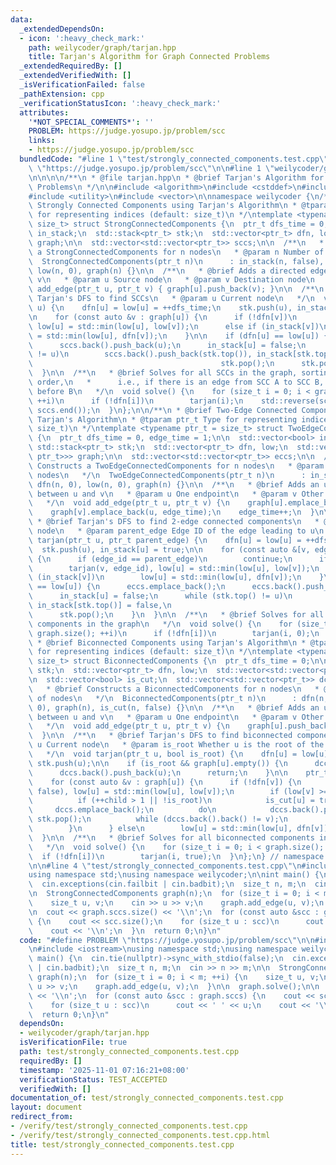 ```yaml
---
data:
  _extendedDependsOn:
  - icon: ':heavy_check_mark:'
    path: weilycoder/graph/tarjan.hpp
    title: Tarjan's Algorithm for Graph Connected Problems
  _extendedRequiredBy: []
  _extendedVerifiedWith: []
  _isVerificationFailed: false
  _pathExtension: cpp
  _verificationStatusIcon: ':heavy_check_mark:'
  attributes:
    '*NOT_SPECIAL_COMMENTS*': ''
    PROBLEM: https://judge.yosupo.jp/problem/scc
    links:
    - https://judge.yosupo.jp/problem/scc
  bundledCode: "#line 1 \"test/strongly_connected_components.test.cpp\"\n#define PROBLEM\
    \ \"https://judge.yosupo.jp/problem/scc\"\n\n#line 1 \"weilycoder/graph/tarjan.hpp\"\
    \n\n\n\n/**\n * @file tarjan.hpp\n * @brief Tarjan's Algorithm for Graph Connected\
    \ Problems\n */\n\n#include <algorithm>\n#include <cstddef>\n#include <stack>\n\
    #include <utility>\n#include <vector>\n\nnamespace weilycoder {\n/**\n * @brief\
    \ Strongly Connected Components using Tarjan's Algorithm\n * @tparam ptr_t Type\
    \ for representing indices (default: size_t)\n */\ntemplate <typename ptr_t =\
    \ size_t> struct StrongConnectedComponents {\n  ptr_t dfs_time = 0;\n\n  std::vector<bool>\
    \ in_stack;\n  std::stack<ptr_t> stk;\n  std::vector<ptr_t> dfn, low;\n  std::vector<std::vector<ptr_t>>\
    \ graph;\n\n  std::vector<std::vector<ptr_t>> sccs;\n\n  /**\n   * @brief Constructs\
    \ a StrongConnectedComponents for n nodes\n   * @param n Number of nodes\n   */\n\
    \  StrongConnectedComponents(ptr_t n)\n      : in_stack(n, false), dfn(n, 0),\
    \ low(n, 0), graph(n) {}\n\n  /**\n   * @brief Adds a directed edge from u to\
    \ v\n   * @param u Source node\n   * @param v Destination node\n   */\n  void\
    \ add_edge(ptr_t u, ptr_t v) { graph[u].push_back(v); }\n\n  /**\n   * @brief\
    \ Tarjan's DFS to find SCCs\n   * @param u Current node\n   */\n  void tarjan(ptr_t\
    \ u) {\n    dfn[u] = low[u] = ++dfs_time;\n    stk.push(u), in_stack[u] = true;\n\
    \n    for (const auto &v : graph[u]) {\n      if (!dfn[v])\n        tarjan(v),\
    \ low[u] = std::min(low[u], low[v]);\n      else if (in_stack[v])\n        low[u]\
    \ = std::min(low[u], dfn[v]);\n    }\n\n    if (dfn[u] == low[u]) {\n      sccs.emplace_back();\n\
    \      sccs.back().push_back(u);\n      in_stack[u] = false;\n      while (stk.top()\
    \ != u)\n        sccs.back().push_back(stk.top()), in_stack[stk.top()] = false,\n\
    \                                          stk.pop();\n      stk.pop();\n    }\n\
    \  }\n\n  /**\n   * @brief Solves for all SCCs in the graph, sorting them in DFS\
    \ order,\n   *      i.e., if there is an edge from SCC A to SCC B, then A appears\
    \ before B\n   */\n  void solve() {\n    for (size_t i = 0; i < graph.size();\
    \ ++i)\n      if (!dfn[i])\n        tarjan(i);\n    std::reverse(sccs.begin(),\
    \ sccs.end());\n  }\n};\n\n/**\n * @brief Two-Edge Connected Components using\
    \ Tarjan's Algorithm\n * @tparam ptr_t Type for representing indices (default:\
    \ size_t)\n */\ntemplate <typename ptr_t = size_t> struct TwoEdgeConnectedComponents\
    \ {\n  ptr_t dfs_time = 0, edge_time = 1;\n\n  std::vector<bool> in_stack;\n \
    \ std::stack<ptr_t> stk;\n  std::vector<ptr_t> dfn, low;\n  std::vector<std::vector<std::pair<ptr_t,\
    \ ptr_t>>> graph;\n\n  std::vector<std::vector<ptr_t>> eccs;\n\n  /**\n   * @brief\
    \ Constructs a TwoEdgeConnectedComponents for n nodes\n   * @param n Number of\
    \ nodes\n   */\n  TwoEdgeConnectedComponents(ptr_t n)\n      : in_stack(n, false),\
    \ dfn(n, 0), low(n, 0), graph(n) {}\n\n  /**\n   * @brief Adds an undirected edge\
    \ between u and v\n   * @param u One endpoint\n   * @param v Other endpoint\n\
    \   */\n  void add_edge(ptr_t u, ptr_t v) {\n    graph[u].emplace_back(v, edge_time);\n\
    \    graph[v].emplace_back(u, edge_time);\n    edge_time++;\n  }\n\n  /**\n  \
    \ * @brief Tarjan's DFS to find 2-edge connected components\n   * @param u Current\
    \ node\n   * @param parent_edge Edge ID of the edge leading to u\n   */\n  void\
    \ tarjan(ptr_t u, ptr_t parent_edge) {\n    dfn[u] = low[u] = ++dfs_time;\n  \
    \  stk.push(u), in_stack[u] = true;\n\n    for (const auto &[v, edge_id] : graph[u])\
    \ {\n      if (edge_id == parent_edge)\n        continue;\n      if (!dfn[v])\n\
    \        tarjan(v, edge_id), low[u] = std::min(low[u], low[v]);\n      else if\
    \ (in_stack[v])\n        low[u] = std::min(low[u], dfn[v]);\n    }\n\n    if (dfn[u]\
    \ == low[u]) {\n      eccs.emplace_back();\n      eccs.back().push_back(u);\n\
    \      in_stack[u] = false;\n      while (stk.top() != u)\n        eccs.back().push_back(stk.top()),\
    \ in_stack[stk.top()] = false,\n                                          stk.pop();\n\
    \      stk.pop();\n    }\n  }\n\n  /**\n   * @brief Solves for all 2-edge connected\
    \ components in the graph\n   */\n  void solve() {\n    for (size_t i = 0; i <\
    \ graph.size(); ++i)\n      if (!dfn[i])\n        tarjan(i, 0);\n  }\n};\n\n/**\n\
    \ * @brief Biconnected Components using Tarjan's Algorithm\n * @tparam ptr_t Type\
    \ for representing indices (default: size_t)\n */\ntemplate <typename ptr_t =\
    \ size_t> struct BiconnectedComponents {\n  ptr_t dfs_time = 0;\n\n  std::stack<ptr_t>\
    \ stk;\n  std::vector<ptr_t> dfn, low;\n  std::vector<std::vector<ptr_t>> graph;\n\
    \n  std::vector<bool> is_cut;\n  std::vector<std::vector<ptr_t>> dccs;\n\n  /**\n\
    \   * @brief Constructs a BiconnectedComponents for n nodes\n   * @param n Number\
    \ of nodes\n   */\n  BiconnectedComponents(ptr_t n)\n      : dfn(n, 0), low(n,\
    \ 0), graph(n), is_cut(n, false) {}\n\n  /**\n   * @brief Adds an undirected edge\
    \ between u and v\n   * @param u One endpoint\n   * @param v Other endpoint\n\
    \   */\n  void add_edge(ptr_t u, ptr_t v) {\n    graph[u].push_back(v);\n    graph[v].push_back(u);\n\
    \  }\n\n  /**\n   * @brief Tarjan's DFS to find biconnected components\n   * @param\
    \ u Current node\n   * @param is_root Whether u is the root of the DFS tree\n\
    \   */\n  void tarjan(ptr_t u, bool is_root) {\n    dfn[u] = low[u] = ++dfs_time,\
    \ stk.push(u);\n\n    if (is_root && graph[u].empty()) {\n      dccs.emplace_back();\n\
    \      dccs.back().push_back(u);\n      return;\n    }\n\n    ptr_t child = 0;\n\
    \    for (const auto &v : graph[u]) {\n      if (!dfn[v]) {\n        tarjan(v,\
    \ false), low[u] = std::min(low[u], low[v]);\n        if (low[v] >= dfn[u]) {\n\
    \          if (++child > 1 || !is_root)\n            is_cut[u] = true;\n     \
    \     dccs.emplace_back();\n          do\n            dccs.back().push_back(stk.top()),\
    \ stk.pop();\n          while (dccs.back().back() != v);\n          dccs.back().push_back(u);\n\
    \        }\n      } else\n        low[u] = std::min(low[u], dfn[v]);\n    }\n\
    \  }\n\n  /**\n   * @brief Solves for all biconnected components in the graph\n\
    \   */\n  void solve() {\n    for (size_t i = 0; i < graph.size(); ++i)\n    \
    \  if (!dfn[i])\n        tarjan(i, true);\n  }\n};\n} // namespace weilycoder\n\
    \n\n#line 4 \"test/strongly_connected_components.test.cpp\"\n#include <iostream>\n\
    using namespace std;\nusing namespace weilycoder;\n\nint main() {\n  cin.tie(nullptr)->sync_with_stdio(false);\n\
    \  cin.exceptions(cin.failbit | cin.badbit);\n  size_t n, m;\n  cin >> n >> m;\n\
    \n  StrongConnectedComponents graph(n);\n  for (size_t i = 0; i < m; ++i) {\n\
    \    size_t u, v;\n    cin >> u >> v;\n    graph.add_edge(u, v);\n  }\n\n  graph.solve();\n\
    \n  cout << graph.sccs.size() << '\\n';\n  for (const auto &scc : graph.sccs)\
    \ {\n    cout << scc.size();\n    for (size_t u : scc)\n      cout << ' ' << u;\n\
    \    cout << '\\n';\n  }\n  return 0;\n}\n"
  code: "#define PROBLEM \"https://judge.yosupo.jp/problem/scc\"\n\n#include \"../weilycoder/graph/tarjan.hpp\"\
    \n#include <iostream>\nusing namespace std;\nusing namespace weilycoder;\n\nint\
    \ main() {\n  cin.tie(nullptr)->sync_with_stdio(false);\n  cin.exceptions(cin.failbit\
    \ | cin.badbit);\n  size_t n, m;\n  cin >> n >> m;\n\n  StrongConnectedComponents\
    \ graph(n);\n  for (size_t i = 0; i < m; ++i) {\n    size_t u, v;\n    cin >>\
    \ u >> v;\n    graph.add_edge(u, v);\n  }\n\n  graph.solve();\n\n  cout << graph.sccs.size()\
    \ << '\\n';\n  for (const auto &scc : graph.sccs) {\n    cout << scc.size();\n\
    \    for (size_t u : scc)\n      cout << ' ' << u;\n    cout << '\\n';\n  }\n\
    \  return 0;\n}\n"
  dependsOn:
  - weilycoder/graph/tarjan.hpp
  isVerificationFile: true
  path: test/strongly_connected_components.test.cpp
  requiredBy: []
  timestamp: '2025-11-01 07:16:21+08:00'
  verificationStatus: TEST_ACCEPTED
  verifiedWith: []
documentation_of: test/strongly_connected_components.test.cpp
layout: document
redirect_from:
- /verify/test/strongly_connected_components.test.cpp
- /verify/test/strongly_connected_components.test.cpp.html
title: test/strongly_connected_components.test.cpp
---
```

